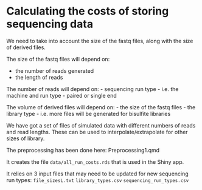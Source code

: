 # Calculating the costs of storing sequencing data

We need to take into account the size of the fastq files, along with the size of
derived files. 

The size of the fastq files will depend on:
 - the number of reads generated
 - the length of reads

The number of reads will depend on:
	- sequencing run type - i.e. the machine and run type
	- paired or single end
	
The volume of derived files will depend on:
	- the size of the fastq files
	- the library type - i.e. more files will be generated for bisulfite libraries
	
We have got a set of files of simulated data with different numbers of reads 
and read lengths. These can be used to interpolate/extrapolate for other sizes of library.

The preprocessing has been done here:
Preprocessing1.qmd

It creates the file `data/all_run_costs.rds` that is used in the Shiny app.

It relies on 3 input files that may need to be updated for new sequencing run types:
`file_sizesL.txt`
`library_types.csv`
`sequencing_run_types.csv`

